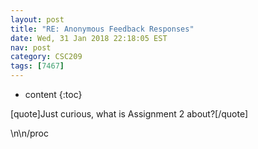 ```yaml
---
layout: post
title: "RE: Anonymous Feedback Responses"
date: Wed, 31 Jan 2018 22:18:05 EST
nav: post
category: CSC209
tags: [7467]
---
```


* content
{:toc}

[quote]Just curious, what is Assignment 2 about?[/quote]
<!-- more -->
<p>\n\n/proc</p>
